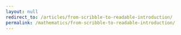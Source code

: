 ```yaml
---
layout: null
redirect_to: /articles/from-scribble-to-readable-introduction/
permalink: /mathematics/from-scribble-to-readable-introduction/
---
```

